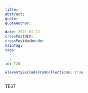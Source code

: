 ```yaml
---
title: 
abstract: 
quote: 
quoteAuthor: 

date: 2021-01-22
crossPostDEV: 
crossPostHashnode: 
mainTag: 
tags:
  - 
  - 
id: T26

eleventyExcludeFromCollections: true
---
```


TEST
